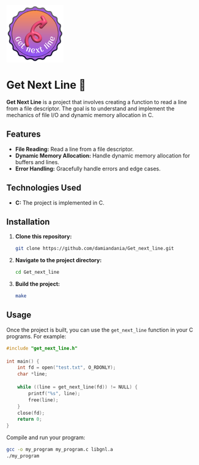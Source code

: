 <p>
<img src="https://github.com/damiandania/damiandania/blob/main/Pics/Get_next_line.png"
    alt="Project pic" width="150" height="150"/>
</p>

# Get Next Line 📜

**Get Next Line** is a project that involves creating a function to read a line from a file descriptor. The goal is to understand and implement the mechanics of file I/O and dynamic memory allocation in C.

## Features

- **File Reading:** Read a line from a file descriptor.
- **Dynamic Memory Allocation:** Handle dynamic memory allocation for buffers and lines.
- **Error Handling:** Gracefully handle errors and edge cases.

## Technologies Used

- **C:** The project is implemented in C.

## Installation

1. **Clone this repository:**
    ```bash
    git clone https://github.com/damiandania/Get_next_line.git
    ```

2. **Navigate to the project directory:**
    ```bash
    cd Get_next_line
    ```

3. **Build the project:**
    ```bash
    make
    ```

## Usage

Once the project is built, you can use the `get_next_line` function in your C programs. For example:

```c
#include "get_next_line.h"

int main() {
    int fd = open("test.txt", O_RDONLY);
    char *line;

    while ((line = get_next_line(fd)) != NULL) {
        printf("%s", line);
        free(line);
    }
    close(fd);
    return 0;
}
```

Compile and run your program:

```bash
gcc -o my_program my_program.c libgnl.a
./my_program
```
